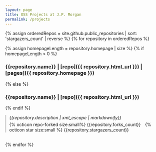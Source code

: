 ```yaml
---
layout: page
title: OSS Projects at J.P. Morgan
permalink: /projects
---
```


{% assign orderedRepos = site.github.public_repositories | sort: 'stargazers_count' | reverse %}
{% for repository in orderedRepos %}

{% assign homepageLength = repository.homepage | size %}
{% if homepageLength > 0 %}

### {{repository.name}} | [repo]({{ repository.html_url }}) | [pages]({{ repository.homepage }})

{% else %}

### {{repository.name}} | [repo]({{ repository.html_url }})

{% endif %}

<div style="border-left: 3px solid #CCC; padding-left: 10px; margin-bottom: 30px">
<i>{{repository.description | xml_escape | markdownify}}</i>
<p style="margin-top: 5px"><span style="margin-right:10px">{% octicon repo-forked size:small%} {{repository.forks_count}}</span> {% octicon star size:small %} {{repository.stargazers_count}} </p>
</div>

{% endfor %}
